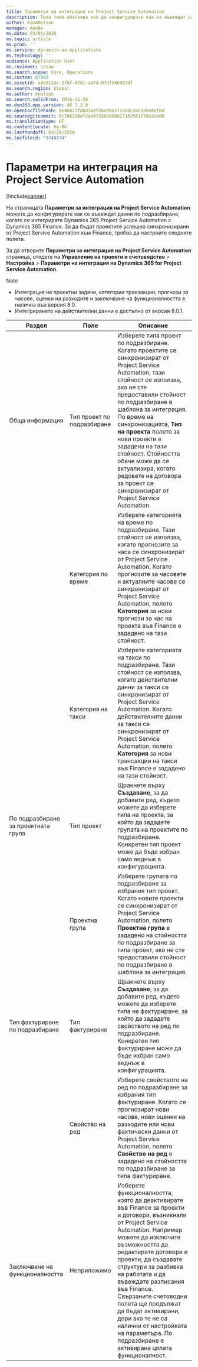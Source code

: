 ```yaml
---
title: Параметри на интеграция на Project Service Automation
description: Тази тема обяснява как да конфигурирате как се въвеждат данни по подразбиране, когато се интегрирате Microsoft Dynamics 365 for Project Service Automation с Microsoft Dynamics 365 Finance.
author: KimANelson
manager: AnnBe
ms.date: 03/03/2020
ms.topic: article
ms.prod: ''
ms.service: dynamics-ax-applications
ms.technology: ''
audience: Application User
ms.reviewer: josaw
ms.search.scope: Core, Operations
ms.custom: 87983
ms.assetid: ade812ac-2f8f-4761-a474-0fd7246967df
ms.search.region: Global
ms.author: knelson
ms.search.validFrom: 2016-11-28
ms.dyn365.ops.version: AX 7.3.0
ms.openlocfilehash: 9e46823f8bd3aef2ba9be271560c3a532be8ef0d
ms.sourcegitcommit: 8c786230ef2a497280885b827162561776e2eb00
ms.translationtype: HT
ms.contentlocale: bg-BG
ms.lasthandoff: 03/24/2020
ms.locfileid: "3749274"
---
```

# <a name="project-service-automation-integration-parameters"></a>Параметри на интеграция на Project Service Automation

[!include[banner](../includes/banner.md)]

На страницата **Параметри за интеграция на Project Service Automation** можете да конфигурирате как се въвеждат данни по подразбиране, когато се интегрирате Dynamics 365 Project Service Automation с Dynamics 365 Finance. За да бъдат проектите успешно синхронизирани от Project Service Automation към Finance, трябва да настроите следните полета.

За да отворите **Параметри за интеграция на Project Service Automation** страница, отидете на **Управление на проекти и счетоводство** \> **Настройка** \> **Параметри на интеграция на Dynamics 365 for Project Service Automation**. 

> [!NOTE]
> - Интеграция на проектни задачи, категории транзакции, прогнози за часове, оценки на разходите и заключване на функционалността е налична във версия 8.0.
> - Интегрирането на действителни данни е достъпно от версия 8.0.1.


| Раздел                    | Поле                | Описание |
|------------------------|----------------------|-------------|
| Обща информация                | Тип проект по подразбиране | Изберете типа проект по подразбиране. Когато проектите се синхронизират от Project Service Automation, тази стойност се използва, ако не сте предоставили стойност по подразбиране в шаблона за интеграция. По време на синхронизацията, **Тип на проекта** полето за нови проекти е зададена на тази стойност. Стойността обаче може да се актуализира, когато редовете на договора за проект се синхронизират от Project Service Automation. |
|                        | Категория по време        | Изберете категорията на време по подразбиране. Тази стойност се използва, когато прогнозите за часа се синхронизират от Project Service Automation. Когато прогнозите за часовете и актуалните часове се синхронизират от Project Service Automation, полето **Категория** за нови прогнози за час на проекта във Finance е зададено на тази стойност. |
|                        | Категория на такси         | Изберете категорията на такси по подразбиране. Тази стойност се използва, когато действителни данни за такси се синхронизират от Project Service Automation. Когато действителните данни за такси се синхронизират от Project Service Automation, полето **Категория** за нови трансакции на такси във Finance е зададено на тази стойност. |
| По подразбиране за проектната група | Тип проект         | Щракнете върху **Създаване**, за да добавите ред, където можете да изберете типа на проекта, за който да зададете групата на проектите по подразбиране. Конкретен тип проект може да бъде избран само веднъж в конфигурацията. |
|                        | Проектна група        | Изберете групата по подразбиране за избрания тип проект. Когато новите проекти се синхронизират от Project Service Automation, полето **Проектна група** е зададено на стойността по подразбиране за типа проект, ако не сте предоставили стойност по подразбиране в шаблона за интеграция. |
| Тип фактуриране по подразбиране  | Тип фактуриране         | Щракнете върху **Създаване**, за да добавите ред, където можете да изберете типа на фактуриране, за който да зададете свойството на ред по подразбиране. Конкретен тип фактуриране може да бъде избран само веднъж в конфигурацията. |
|                        | Свойство на ред        | Изберете свойството на ред по подразбиране за избрания тип фактуриране. Когато се прогнозират нови часове, нови оценки на разходите или нови фактически данни от Project Service Automation, полето **Свойство на ред** е зададено на стойността по подразбиране за типа фактуриране. |
| Заключване на функционалността  | Неприложимо       | Изберете функционалността, която да деактивирате във Finance за проекти и договори, възникнали от Project Service Automation. Например можете да изключите възможността да редактирате договори и проекти, да създавате структури за разбивка на работата и да въвеждате разписания във Finance. Свързаните счетоводни полета ще продължат да бъдат активирани, дори ако те не са налични от настройката на параметъра. По подразбиране е активирана цялата функционалност. |
